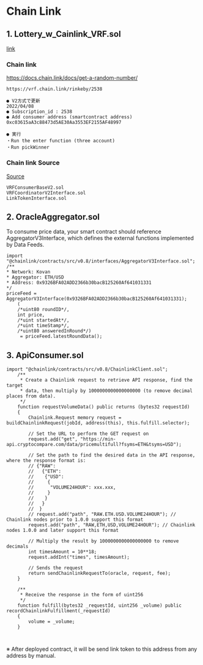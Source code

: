 # Chain Link
## 1. Lottery_w_Cainlink_VRF.sol
[link](https://www.youtube.com/watch?v=_aXumgdpnPU&list=PLD_RqipW0-9tzS2HFvem3GAG_at4aoZa3&index=6)


### Chain link 
https://docs.chain.link/docs/get-a-random-number/

```shell
https://vrf.chain.link/rinkeby/2538

● V2方式で更新
2022/04/08
● Subscription_id : 2538
● Add consumer address (smartcontract address)
0xc03615aA3c88473d5AE30Aa3553EF2155AF48997

● 実行
・Run the enter function (three account)
・Run pickWinner
```

### Chain link Source
[Source](https://github.com/smartcontractkit/chainlink/blob/develop/contracts/src/v0.8/VRFConsumerBaseV2.sol)

```shell
VRFConsumerBaseV2.sol
VRFCoordinatorV2Interface.sol
LinkTokenInterface.sol
```

## 2. OracleAggregator.sol
To consume price data, your smart contract should reference AggregatorV3Interface, which defines the external functions implemented by Data Feeds.

```shell
import "@chainlink/contracts/src/v0.8/interfaces/AggregatorV3Interface.sol";
/**
* Network: Kovan
* Aggregator: ETH/USD
* Address: 0x9326BFA02ADD2366b30bacB125260Af641031331
*/
priceFeed = AggregatorV3Interface(0x9326BFA02ADD2366b30bacB125260Af641031331);
    (
    /*uint80 roundID*/,
    int price,
    /*uint startedAt*/,
    /*uint timeStamp*/,
    /*uint80 answeredInRound*/)
     = priceFeed.latestRoundData();
```

## 3. ApiConsumer.sol
```shell
import "@chainlink/contracts/src/v0.8/ChainlinkClient.sol";
    /**
     * Create a Chainlink request to retrieve API response, find the target
     * data, then multiply by 1000000000000000000 (to remove decimal places from data).
     */
    function requestVolumeData() public returns (bytes32 requestId) 
    {
        Chainlink.Request memory request = buildChainlinkRequest(jobId, address(this), this.fulfill.selector);
        
        // Set the URL to perform the GET request on
        request.add("get", "https://min-api.cryptocompare.com/data/pricemultifull?fsyms=ETH&tsyms=USD");
        
        // Set the path to find the desired data in the API response, where the response format is:
        // {"RAW":
        //   {"ETH":
        //    {"USD":
        //     {
        //      "VOLUME24HOUR": xxx.xxx,
        //     }
        //    }
        //   }
        //  }
        // request.add("path", "RAW.ETH.USD.VOLUME24HOUR"); // Chainlink nodes prior to 1.0.0 support this format
        request.add("path", "RAW,ETH,USD,VOLUME24HOUR"); // Chainlink nodes 1.0.0 and later support this format
        
        // Multiply the result by 1000000000000000000 to remove decimals
        int timesAmount = 10**18;
        request.addInt("times", timesAmount);
        
        // Sends the request
        return sendChainlinkRequestTo(oracle, request, fee);
    }
    
    /**
     * Receive the response in the form of uint256
     */ 
    function fulfill(bytes32 _requestId, uint256 _volume) public recordChainlinkFulfillment(_requestId)
    {
        volume = _volume;
    }

    
```
※ After deployed contract, it will be send link token to this address from any address by manual.

